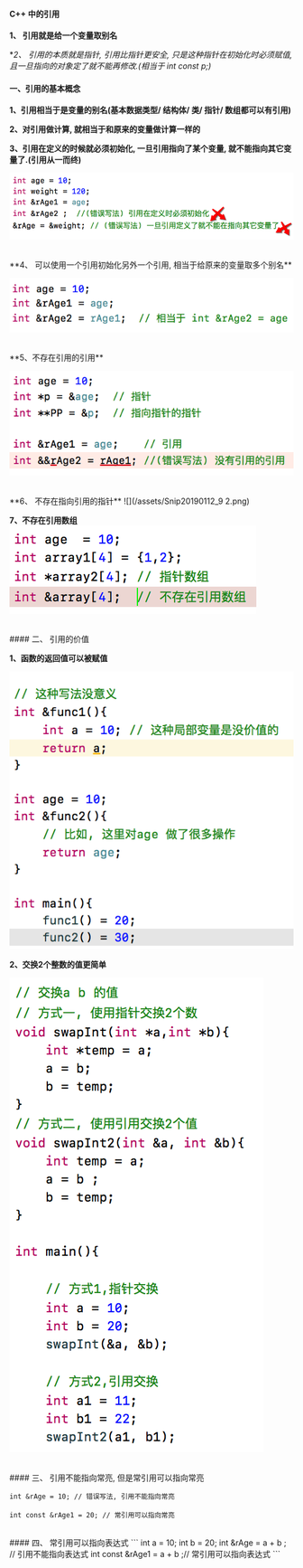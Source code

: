 #### C++ 中的引用

**1、 引用就是给一个变量取别名**

**2、 引用的本质就是指针, 引用比指针更安全, 只是这种指针在初始化时必须赋值, 且一旦指向的对象定了就不能再修改.(相当于 int *const p;)**





#### 一、引用的基本概念

**1、引用相当于是变量的别名(基本数据类型/ 结构体/ 类/ 指针/ 数组都可以有引用)**

**2、对引用做计算, 就相当于和原来的变量做计算一样的**

**3、引用在定义的时候就必须初始化, 一旦引用指向了某个变量, 就不能指向其它变量了.(引用从一而终)**

![](/assets/Snip20190112_2.png)

<br>
**4、 可以使用一个引用初始化另外一个引用, 相当于给原来的变量取多个别名**

 ![](/assets/yycshyy.png)

<br>
**5、不存在引用的引用**

![](/assets/Snip20190112_9.png)




<br>
**6、 不存在指向引用的指针**
![](/assets/Snip20190112_9 2.png)



**7、不存在引用数组**
![](/assets/Snip20190113_2.png)



<br>
####  二、 引用的价值

**1、函数的返回值可以被赋值**

![](/assets/Snip20190113_5.png)


**2、交换2个整数的值更简单**

![](/assets/Snip20190113_4.png)



<br>
####  三、 引用不能指向常亮, 但是常引用可以指向常亮

```
int &rAge = 10; // 错误写法, 引用不能指向常亮

int const &rAge1 = 20; // 常引用可以指向常亮
```


<br>
#### 四、 常引用可以指向表达式
```
int a = 10;
int b = 20;
int &rAge =  a + b ; // 引用不能指向表达式
int const &rAge1 = a + b ;// 常引用可以指向表达式
```

